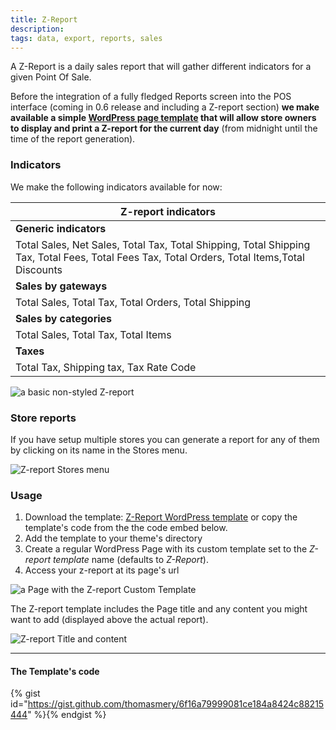 ```yaml
---
title: Z-Report
description:  
tags: data, export, reports, sales
---
```


A Z-Report is a daily sales report that will gather different indicators for a given Point Of Sale.

Before the integration of a fully fledged Reports screen into the POS interface (coming in 0.6 release and including a Z-report section) **we make available a simple [WordPress page template](https://developer.wordpress.org/themes/template-files-section/page-templates) that will allow store owners to display and print a Z-report for the current day** (from midnight until the time of the report generation).

### Indicators
We make the following indicators available for now:

| **Z-report indicators** |
| - |
| **Generic indicators** |
| Total Sales, Net Sales, Total Tax, Total Shipping, Total Shipping Tax, Total Fees, Total Fees Tax, Total Orders, Total Items,Total Discounts |
| **Sales by gateways** |
| Total Sales, Total Tax, Total Orders, Total Shipping |
| **Sales by categories** |
| Total Sales, Total Tax, Total Items |
| **Taxes** |
| Total Tax, Shipping tax, Tax Rate Code |

![a basic non-styled Z-report](http://take.ms/OVAMz)

### Store reports
If you have setup multiple stores you can generate a report for any of them by clicking on its name in the Stores menu.

![Z-report Stores menu](http://take.ms/O36c2)


### Usage
1. Download the template: [Z-Report WordPress template](https://gist.github.com/thomasmery/6f16a79999081ce184a8424c88215444/archive/37fa8b965226abec452529b657811a9e449d146f.zip) or copy the template's code from the the code embed below.
2. Add the template to your theme's directory
3. Create a regular WordPress Page with its custom template set to the _Z-report template_ name (defaults to _Z-Report_).
4. Access your z-report at its page's url 

![a Page with the Z-report Custom Template](http://take.ms/mr6d7)

The Z-report template includes the Page title and any content you might want to add (displayed above the actual report).

![Z-report Title and content](http://take.ms/SvEV4)

*********

#### The Template's code
{% gist id="https://gist.github.com/thomasmery/6f16a79999081ce184a8424c88215444" %}{% endgist %}